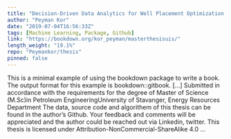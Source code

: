 ```yaml
---
title: "Decision-Driven Data Analytics for Well Placement Optimization in Field Development Scenario - Powered by Machine Learning"
author: "Peyman Kor"
date: "2019-07-04T16:56:33Z"
tags: [Machine Learning, Package, Github]
link: "https://bookdown.org/kor_peyman/masterthesisuis/"
length_weight: "19.1%"
repo: "Peymankor/thesis"
pinned: false
---
```


This is a minimal example of using the bookdown package to write a book. The output format for this example is bookdown::gitbook. [...] Submitted in accordance with the requirements for the degree of Master of Science (M.Sc)in Petroleum EngineeringUniversity of Stavanger, Energy Resources Department The data, source code and algorithem of this thesis can be found in the author’s Github. Your feedback and comments will be appreciated and the author could be reached out via Linkedin, twitter. This thesis is licensed under Attribution-NonCommercial-ShareAlike 4.0 ...
